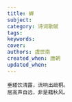 ```yaml
---
title: 蝉
subject: 
category: 诗词歌赋
tags: 
keywords: 
cover: 
authors: 虞世南
created_when: 唐朝
updated_when: 
---
```


```
垂緌饮清露，流响出疏桐。
居高声自远，非是藉秋风。
```
